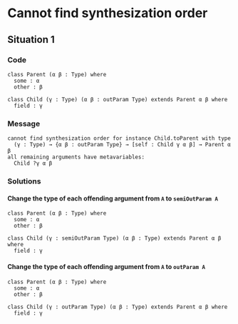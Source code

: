 # Cannot find synthesization order

## Situation 1

### Code

```lean
class Parent (α β : Type) where
  some : α
  other : β

class Child (γ : Type) (α β : outParam Type) extends Parent α β where
  field : γ
```

### Message

```lean
cannot find synthesization order for instance Child.toParent with type
  (γ : Type) → {α β : outParam Type} → [self : Child γ α β] → Parent α β
all remaining arguments have metavariables:
  Child ?γ α β
```

### Solutions

#### Change the type of each offending argument from `A` to `semiOutParam A`

```lean
class Parent (α β : Type) where
  some : α
  other : β

class Child (γ : semiOutParam Type) (α β : Type) extends Parent α β where
  field : γ
```

#### Change the type of each offending argument from `A` to `outParam A`

```lean
class Parent (α β : Type) where
  some : α
  other : β

class Child (γ : outParam Type) (α β : Type) extends Parent α β where
  field : γ
```
